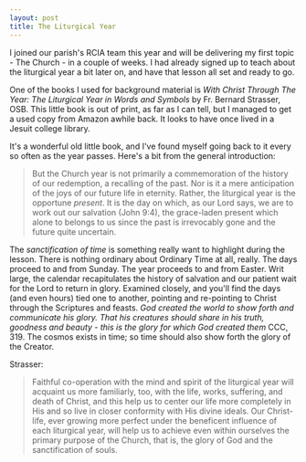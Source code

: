 ```yaml
---
layout: post
title: The Liturgical Year
---
```

I joined our parish's RCIA team this year and will be delivering
my first topic - The Church - in a couple of weeks. I had already
signed up to teach about the liturgical year a bit later on, and
have that lesson all set and ready to go.

One of the books I used for background material is _With Christ
Through The Year: The Liturgical Year in Words and Symbols_ by
Fr. Bernard Strasser, OSB. This little book is out of print, as
far as I can tell, but I managed to get a used copy from Amazon
awhile back. It looks to have once lived in a Jesuit college
library. 

It's a wonderful old little book, and I've found myself going back
to it every so often as the year passes. Here's a bit from the
general introduction:

>But the Church year is not primarily a commemoration of the
>history of our redemption, a recalling of the past. Nor is it a
>mere anticipation of the joys of our future life in eternity.
>Rather, the liturgical year is the opportune _present_. It is
>the day on which, as our Lord says, we are to work out our
>salvation (John 9:4), the grace-laden present which alone to
>belongs to us since the past is irrevocably gone and the future
>quite uncertain. 

The _sanctification of time_ is something really want to
highlight during the lesson. There is nothing ordinary about
Ordinary Time at all, really. The days proceed to and from
Sunday. The year proceeds to and from Easter. Writ large, the
calendar recapitulates the history of salvation and our patient
wait for the Lord to return in glory. Examined closely, and
you'll find the days (and even hours) tied one to another,
pointing and re-pointing to Christ through the Scriptures and
feasts. _God created the world to show forth and communicate his
glory. That his creatures should share in his truth, goodness and
beauty - this is the glory for which God created them_ CCC, 319.
The cosmos exists in time; so time should also show forth the
glory of the Creator. 

Strasser:

> Faithful co-operation with the mind and spirit of the
> liturgical year will acquaint us more familiarly, too, with the
> life, works, suffering, and death of Christ, and this help us
> to center our life more completely in His and so live in closer
> conformity with His divine ideals. Our Christ-life, ever
> growing more perfect under the beneficent influence of each
> liturgical year, will help us to achieve even within ourselves
> the primary purpose of the Church, that is, the glory of God
> and the sanctification of souls.
